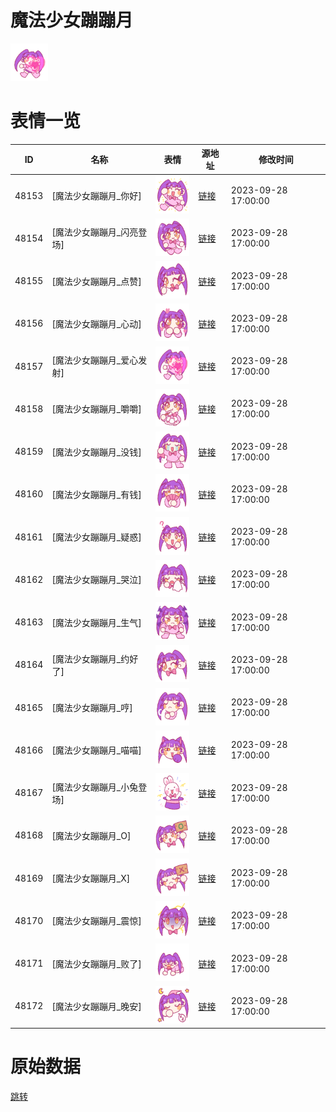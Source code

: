 # 魔法少女蹦蹦月

<img src="./cover.png" height="60" alt="cover" />

# 表情一览

|ID|名称|表情|源地址|修改时间|
|----|----|----|----|----|
|48153|[魔法少女蹦蹦月_你好]|<img src="./pic/048153_%5B魔法少女蹦蹦月_你好%5D.png" height="60" alt="你好"/>|[链接](https://i0.hdslb.com/bfs/garb/612860af78056de06de08f3db57211207715efdf.png)|2023-09-28 17:00:00|
|48154|[魔法少女蹦蹦月_闪亮登场]|<img src="./pic/048154_%5B魔法少女蹦蹦月_闪亮登场%5D.png" height="60" alt="闪亮登场"/>|[链接](https://i0.hdslb.com/bfs/garb/e2a55eaac820cb62843a8e9bc5c30ddc580336ee.png)|2023-09-28 17:00:00|
|48155|[魔法少女蹦蹦月_点赞]|<img src="./pic/048155_%5B魔法少女蹦蹦月_点赞%5D.png" height="60" alt="点赞"/>|[链接](https://i0.hdslb.com/bfs/garb/b74ce76bb4e2533b9049b7f0d784a03d9c19810a.png)|2023-09-28 17:00:00|
|48156|[魔法少女蹦蹦月_心动]|<img src="./pic/048156_%5B魔法少女蹦蹦月_心动%5D.png" height="60" alt="心动"/>|[链接](https://i0.hdslb.com/bfs/garb/7e4b14f1ba52224cf0ac4ec03611ac8c136416b8.png)|2023-09-28 17:00:00|
|48157|[魔法少女蹦蹦月_爱心发射]|<img src="./pic/048157_%5B魔法少女蹦蹦月_爱心发射%5D.png" height="60" alt="爱心发射"/>|[链接](https://i0.hdslb.com/bfs/garb/442b8c7a0cd112bc0f79fda347616464d47187ca.png)|2023-09-28 17:00:00|
|48158|[魔法少女蹦蹦月_嚼嚼]|<img src="./pic/048158_%5B魔法少女蹦蹦月_嚼嚼%5D.png" height="60" alt="嚼嚼"/>|[链接](https://i0.hdslb.com/bfs/garb/8d5a716984754b612002a4ac064387bc9ceb4ab4.png)|2023-09-28 17:00:00|
|48159|[魔法少女蹦蹦月_没钱]|<img src="./pic/048159_%5B魔法少女蹦蹦月_没钱%5D.png" height="60" alt="没钱"/>|[链接](https://i0.hdslb.com/bfs/garb/3b1318ddbda6b7da0d045234fa243f2216b7a4ad.png)|2023-09-28 17:00:00|
|48160|[魔法少女蹦蹦月_有钱]|<img src="./pic/048160_%5B魔法少女蹦蹦月_有钱%5D.png" height="60" alt="有钱"/>|[链接](https://i0.hdslb.com/bfs/garb/4912839b044fb9dec6e6e492fb7658c7b77ac4fc.png)|2023-09-28 17:00:00|
|48161|[魔法少女蹦蹦月_疑惑]|<img src="./pic/048161_%5B魔法少女蹦蹦月_疑惑%5D.png" height="60" alt="疑惑"/>|[链接](https://i0.hdslb.com/bfs/garb/f11c592a302538e4c40414deccd1c2376f2a3d30.png)|2023-09-28 17:00:00|
|48162|[魔法少女蹦蹦月_哭泣]|<img src="./pic/048162_%5B魔法少女蹦蹦月_哭泣%5D.png" height="60" alt="哭泣"/>|[链接](https://i0.hdslb.com/bfs/garb/06f15be3e2643e588d5f60f0e3a26fc258090835.png)|2023-09-28 17:00:00|
|48163|[魔法少女蹦蹦月_生气]|<img src="./pic/048163_%5B魔法少女蹦蹦月_生气%5D.png" height="60" alt="生气"/>|[链接](https://i0.hdslb.com/bfs/garb/fcc4c2ba3ebffd6189f8daa792ed955ebb47e352.png)|2023-09-28 17:00:00|
|48164|[魔法少女蹦蹦月_约好了]|<img src="./pic/048164_%5B魔法少女蹦蹦月_约好了%5D.png" height="60" alt="约好了"/>|[链接](https://i0.hdslb.com/bfs/garb/871c3eff712beefc10c541846a008ac249b06e8b.png)|2023-09-28 17:00:00|
|48165|[魔法少女蹦蹦月_哼]|<img src="./pic/048165_%5B魔法少女蹦蹦月_哼%5D.png" height="60" alt="哼"/>|[链接](https://i0.hdslb.com/bfs/garb/b6f5fd6710bbd61177c2eaabff23a551864ada2e.png)|2023-09-28 17:00:00|
|48166|[魔法少女蹦蹦月_喵喵]|<img src="./pic/048166_%5B魔法少女蹦蹦月_喵喵%5D.png" height="60" alt="喵喵"/>|[链接](https://i0.hdslb.com/bfs/garb/6ebe70492cb7f233d744ea89e12a5b8d59bc9270.png)|2023-09-28 17:00:00|
|48167|[魔法少女蹦蹦月_小兔登场]|<img src="./pic/048167_%5B魔法少女蹦蹦月_小兔登场%5D.png" height="60" alt="小兔登场"/>|[链接](https://i0.hdslb.com/bfs/garb/262c075b247f567f1af0cf0ff71aab11ccd04cea.png)|2023-09-28 17:00:00|
|48168|[魔法少女蹦蹦月_O]|<img src="./pic/048168_%5B魔法少女蹦蹦月_O%5D.png" height="60" alt="O"/>|[链接](https://i0.hdslb.com/bfs/garb/223ac65425971be803f8798781639ef21f9971a9.png)|2023-09-28 17:00:00|
|48169|[魔法少女蹦蹦月_X]|<img src="./pic/048169_%5B魔法少女蹦蹦月_X%5D.png" height="60" alt="X"/>|[链接](https://i0.hdslb.com/bfs/garb/61456783df48f0ade06a867440bd8359c37a2348.png)|2023-09-28 17:00:00|
|48170|[魔法少女蹦蹦月_震惊]|<img src="./pic/048170_%5B魔法少女蹦蹦月_震惊%5D.png" height="60" alt="震惊"/>|[链接](https://i0.hdslb.com/bfs/garb/5e30ceeb0f4da7f143eec4dc921bb85200383e80.png)|2023-09-28 17:00:00|
|48171|[魔法少女蹦蹦月_败了]|<img src="./pic/048171_%5B魔法少女蹦蹦月_败了%5D.png" height="60" alt="败了"/>|[链接](https://i0.hdslb.com/bfs/garb/de690ec1b9b59aa61ed541be844fb3ccc55d702c.png)|2023-09-28 17:00:00|
|48172|[魔法少女蹦蹦月_晚安]|<img src="./pic/048172_%5B魔法少女蹦蹦月_晚安%5D.png" height="60" alt="晚安"/>|[链接](https://i0.hdslb.com/bfs/garb/47467ca31fb927fce91543ccdbe82e257c26bf80.png)|2023-09-28 17:00:00|

# 原始数据

[跳转](./raw.json)

